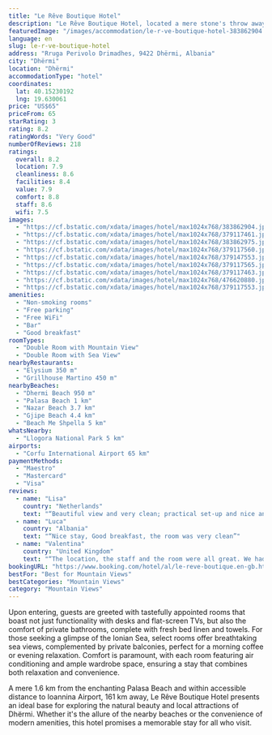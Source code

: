 ```yaml
---
title: "Le Rêve Boutique Hotel"
description: "Le Rêve Boutique Hotel, located a mere stone's throw away from the pristine shores of Dhermi Beach in Dhërmi, stands out as a beacon of comfort and elegance."
featuredImage: "/images/accommodation/le-r-ve-boutique-hotel-383862904.jpg"
language: en
slug: le-r-ve-boutique-hotel
address: "Rruga Perivolo Drimadhes, 9422 Dhërmi, Albania"
city: "Dhërmi"
location: "Dhërmi"
accommodationType: "hotel"
coordinates:
  lat: 40.15230192
  lng: 19.630061
price: "US$65"
priceFrom: 65
starRating: 3
rating: 8.2
ratingWords: "Very Good"
numberOfReviews: 218
ratings:
  overall: 8.2
  location: 7.9
  cleanliness: 8.6
  facilities: 8.4
  value: 7.9
  comfort: 8.8
  staff: 8.6
  wifi: 7.5
images:
  - "https://cf.bstatic.com/xdata/images/hotel/max1024x768/383862904.jpg?k=6a37a52e1f2066ec2c0be7a6fbe4107b0e8e1f49be89c0f4f32244ba9cc645e1&o=&hp=1"
  - "https://cf.bstatic.com/xdata/images/hotel/max1024x768/379117461.jpg?k=87e44162ffdc34ed1305f4ab8ee00014dbf6563c3a8e87042c3570e90936bf88&o=&hp=1"
  - "https://cf.bstatic.com/xdata/images/hotel/max1024x768/383862975.jpg?k=276f6db4b1af93c81d6c1011239501c7c1a21fef5df30e531f5bc98be0447678&o=&hp=1"
  - "https://cf.bstatic.com/xdata/images/hotel/max1024x768/379117560.jpg?k=d819713a9802404fde807c294df75672f2059e34ac33962c29e2accd6cd11eba&o=&hp=1"
  - "https://cf.bstatic.com/xdata/images/hotel/max1024x768/379147553.jpg?k=e27c8fb49e08d715a3c474ec2b172d799290093295c560b8f30b66053d636faf&o=&hp=1"
  - "https://cf.bstatic.com/xdata/images/hotel/max1024x768/379117565.jpg?k=52c84baf4dca0cf0cfee5b22fab52b2b590545699ae5352ff92a040c18f3c940&o=&hp=1"
  - "https://cf.bstatic.com/xdata/images/hotel/max1024x768/379117463.jpg?k=3884bbf3ef55c11a430290c10ea5d776c7bfac5f7feabb0e75a923ffbd698cdb&o=&hp=1"
  - "https://cf.bstatic.com/xdata/images/hotel/max1024x768/476620880.jpg?k=e625dc3253780129e35d56e35db4eb0d47e4d01cbc535d142b04e2aa5b6b2ca7&o=&hp=1"
  - "https://cf.bstatic.com/xdata/images/hotel/max1024x768/379117553.jpg?k=ab367ec419f6ad64d692d0838b1e68f7a3f1495b7c8f24913793b8e528f02de0&o=&hp=1"
amenities:
  - "Non-smoking rooms"
  - "Free parking"
  - "Free WiFi"
  - "Bar"
  - "Good breakfast"
roomTypes:
  - "Double Room with Mountain View"
  - "Double Room with Sea View"
nearbyRestaurants:
  - "Elysium 350 m"
  - "Grillhouse Martino 450 m"
nearbyBeaches:
  - "Dhermi Beach 950 m"
  - "Palasa Beach 1 km"
  - "Nazar Beach 3.7 km"
  - "Gjipe Beach 4.4 km"
  - "Beach Me Shpella 5 km"
whatsNearby:
  - "Llogora National Park 5 km"
airports:
  - "Corfu International Airport 65 km"
paymentMethods:
  - "Maestro"
  - "Mastercard"
  - "Visa"
reviews:
  - name: "Lisa"
    country: "Netherlands"
    text: "“Beautiful view and very clean; practical set-up and nice and quiet”"
  - name: "Luca"
    country: "Albania"
    text: "“Nice stay, Good breakfast, the room was very clean”"
  - name: "Valentina"
    country: "United Kingdom"
    text: "“The location, the staff and the room were all great. We had a mountain view room and enjoyed the sunset on the balcony each evening.”"
bookingURL: "https://www.booking.com/hotel/al/le-reve-boutique.en-gb.html?aid=8035640"
bestFor: "Best for Mountain Views"
bestCategories: "Mountain Views"
category: "Mountain Views"
---
```


Upon entering, guests are greeted with tastefully appointed rooms that boast not just functionality with desks and flat-screen TVs, but also the comfort of private bathrooms, complete with fresh bed linen and towels. For those seeking a glimpse of the Ionian Sea, select rooms offer breathtaking sea views, complemented by private balconies, perfect for a morning coffee or evening relaxation. Comfort is paramount, with each room featuring air conditioning and ample wardrobe space, ensuring a stay that combines both relaxation and convenience.

A mere 1.6 km from the enchanting Palasa Beach and within accessible distance to Ioannina Airport, 161 km away, Le Rêve Boutique Hotel presents an ideal base for exploring the natural beauty and local attractions of Dhërmi. Whether it's the allure of the nearby beaches or the convenience of modern amenities, this hotel promises a memorable stay for all who visit.